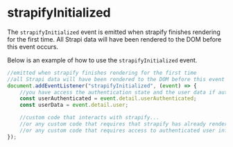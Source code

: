 # strapifyInitialized

The `strapifyInitialized` event is emitted when strapify finishes rendering for the first time. All Strapi data will have been rendered to the DOM before this event occurs.

Below is an example of how to use the `strapifyInitialized` event.

```jsx
//emitted when strapify finishes rendering for the first time
//all Strapi data will have been rendered to the DOM before this event occurs
document.addEventListener("strapifyInitialized", (event) => {
	//you have access the authentication state and the user data if authenticated
	const userAuthenticated = event.detail.userAuthenticated;
	const userData = event.detail.user;

	//custom code that interacts with strapify...
	//or any custom code that requires that strapify has already rendered...
	//or any custom code that requires access to authenticated user information...
});
```